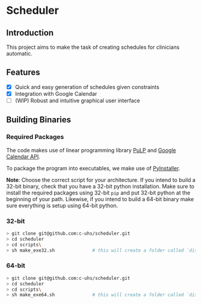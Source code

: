# Scheduler

## Introduction
This project aims to make the task of creating schedules for clinicians automatic. 

## Features
- [x] Quick and easy generation of schedules given constraints
- [x] Integration with Google Calendar
- [ ] (WIP) Robust and intuitive graphical user interface 

## Building Binaries
### Required Packages
The code makes use of linear programming library [PuLP](https://github.com/coin-or/pulp#installation) and [Google Calendar API](https://developers.google.com/calendar/quickstart/python#step_2_install_the_google_client_library).

To package the program into executables, we make use of [PyInstaller](http://www.pyinstaller.org/downloads.html#installation).

**Note**: Choose the correct script for your architecture. If you intend to build a 32-bit binary, check that you have a 32-bit python installation. Make sure to install the required packages using 32-bit `pip` and put 32-bit python at the beginning of your path. Likewise, if you intend to build a 64-bit binary make sure everything is setup using 64-bit python.

### 32-bit
```sh
> git clone git@github.com:c-uhs/scheduler.git
> cd scheduler
> cd scripts\
> sh make_exe32.sh              # this will create a folder called `dist_32` under scheduler with 2 exe files
```

### 64-bit
```sh
> git clone git@github.com:c-uhs/scheduler.git
> cd scheduler
> cd scripts\
> sh make_exe64.sh              # this will create a folder called `dist_64` under scheduler with 2 exe files
```
